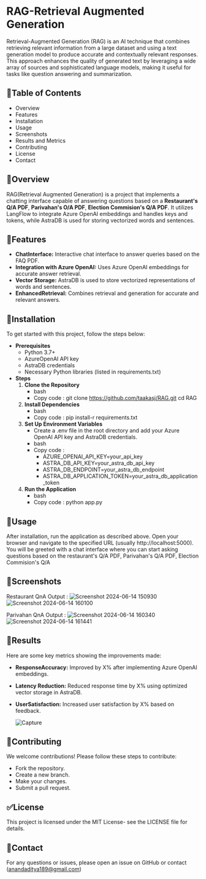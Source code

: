 
# RAG-Retrieval Augmented Generation

Retrieval-Augmented Generation (RAG) is an AI technique that combines retrieving relevant information from a large dataset and using a text generation model to produce accurate and contextually relevant responses. This approach enhances the quality of generated text by leveraging a wide array of sources and sophisticated language models, making it useful for tasks like question answering and summarization.


## 🚀Table of Contents 

- Overview
- Features
- Installation
- Usage
- Screenshots
- Results and Metrics
- Contributing
- License
- Contact



## 📖Overview
 RAG(Retrieval Augmented Generation) is a project that implements a chatting interface
 capable of answering questions based on a **Restaurant's Q/A PDF**, **Parivahan's O/A PDF**, **Election Commision's Q/A PDF**. It utilizes LangFlow to
 integrate Azure OpenAI embeddings and handles keys and tokens, while AstraDB is used for
 storing vectorized words and sentences.

## 📖Features
- **ChatInterface:** Interactive chat interface to answer queries based on the FAQ PDF.
- **Integration with Azure OpenAI:**  Uses Azure OpenAI embeddings for accurate answer retrieval.
- **Vector Storage:** AstraDB is used to store vectorized representations of words and sentences.
- **EnhancedRetrieval:**  Combines retrieval and generation for accurate and relevant answers.

##  🧵Installation
To get started with this project, follow the steps below:

- **Prerequisites**
    - Python 3.7+
    - AzureOpenAI API key
    - AstraDB credentials
    - Necessary Python libraries (listed in requirements.txt)
- **Steps**
     1. **Clone the Repository**
         - bash
         - Copy code : git clone https://github.com/taakasj/RAG.git cd RAG
     2. **Install Dependencies**
         -  bash
         - Copy code :  pip install-r requirements.txt
     3. **Set Up Environment Variables**
         -  Create a .env file in the root directory and add your Azure OpenAI API key and AstraDB credentials.
         -  bash
         -  Copy code :
            - AZURE_OPENAI_API_KEY=your_api_key
            - ASTRA_DB_API_KEY=your_astra_db_api_key
            - ASTRA_DB_ENDPOINT=your_astra_db_endpoint
            - ASTRA_DB_APPLICATION_TOKEN=your_astra_db_application_token
     4. **Run the Application**
           - bash
           - Copy code : python app.py  

## 🔰Usage
 After installation, run the application as described above. Open your browser and navigate to
 the specified URL (usually http://localhost:5000). You will be greeted with a chat
 interface where you can start asking questions based on the restaurant's Q/A PDF, Parivahan's Q/A PDF, Election Commision's Q/A



## 📌Screenshots

Restaurant QnA Output :
      ![Screenshot 2024-06-14 150930](https://github.com/AnandAditya2002/RAG/assets/96615239/1f01e561-c4ea-4640-846b-d40575831d69)
      ![Screenshot 2024-06-14 160100](https://github.com/AnandAditya2002/RAG/assets/96615239/f85bc5a0-970c-4ac7-b496-a57b14233700)

Parivahan QnA Output :
      ![Screenshot 2024-06-14 160340](https://github.com/AnandAditya2002/RAG/assets/96615239/4efab908-556e-4c12-a360-08ee01084d17)
      ![Screenshot 2024-06-14 161441](https://github.com/AnandAditya2002/RAG/assets/96615239/abc868b9-c96e-426c-99d7-8837bbf0fdb4)





## 📌Results

 Here are some key metrics showing the improvements made:
 - **ResponseAccuracy:** Improved by X% after implementing Azure OpenAI embeddings.
 - **Latency Reduction:**  Reduced response time by X% using optimized vector storage in AstraDB.
 - **UserSatisfaction:** Increased user satisfaction by X% based on feedback.
   
   ![Capture](https://github.com/AnandAditya2002/RAG/assets/96615239/ad40c276-86be-4f51-9648-f39dfc82c0ca)




## 🙌Contributing
We welcome contributions! Please follow these steps to 
contribute:
-  Fork the repository.
- Create a new branch.
- Make your changes.
- Submit a pull request.

##  ✅License
This project is licensed under the MIT License- see the LICENSE file for details.

##  📧Contact
For any questions or issues, please open an issue on GitHub or contact (anandaditya189@gmail.com)
